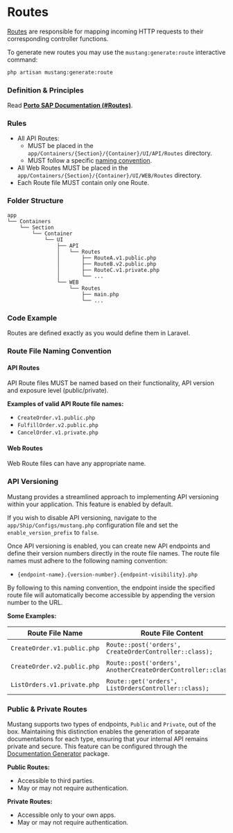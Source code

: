 # Routes

[Routes](https://laravel.com/docs/routing) are responsible for mapping incoming HTTP requests to their corresponding controller functions.

To generate new routes you may use the `mustang:generate:route` interactive command:

```bash
php artisan mustang:generate:route
```

### Definition & Principles[​](https://apiato.io/docs/components/main-components/routes#definition--principles) <a href="#definition--principles" id="definition--principles"></a>

Read [**Porto SAP Documentation (#Routes)**](https://github.com/Mahmoudz/Porto#definitions--principles).

### Rules[​](https://apiato.io/docs/components/main-components/routes#rules) <a href="#rules" id="rules"></a>

* All API Routes:
  * MUST be placed in the `app/Containers/{Section}/{Container}/UI/API/Routes` directory.
  * MUST follow a specific [naming convention](routes.md#api-routes).
* All Web Routes MUST be placed in the `app/Containers/{Section}/{Container}/UI/WEB/Routes` directory.
* Each Route file MUST contain only one Route.

### Folder Structure[​](https://apiato.io/docs/components/main-components/routes#folder-structure) <a href="#folder-structure" id="folder-structure"></a>

```
app
└── Containers
    └── Section
        └── Container
            └── UI
                ├── API
                │   └── Routes
                │       ├── RouteA.v1.public.php
                │       ├── RouteB.v2.public.php
                │       ├── RouteC.v1.private.php
                │       └── ...
                └── WEB
                    └── Routes
                        ├── main.php
                        └── ...
```

### Code Example[​](https://apiato.io/docs/components/main-components/routes#code-example) <a href="#code-example" id="code-example"></a>

Routes are defined exactly as you would define them in Laravel.

### Route File Naming Convention[​](https://apiato.io/docs/components/main-components/routes#route-file-naming-convention) <a href="#route-file-naming-convention" id="route-file-naming-convention"></a>

#### API Routes[​](https://apiato.io/docs/components/main-components/routes#api-routes) <a href="#api-routes" id="api-routes"></a>

API Route files MUST be named based on their functionality, API version and exposure level (public/private).

**Examples of valid API Route file names:**[**​**](https://apiato.io/docs/components/main-components/routes#examples-of-valid-api-route-file-names)

* `CreateOrder.v1.public.php`
* `FulfillOrder.v2.public.php`
* `CancelOrder.v1.private.php`

#### Web Routes[​](https://apiato.io/docs/components/main-components/routes#web-routes) <a href="#web-routes" id="web-routes"></a>

Web Route files can have any appropriate name.

### API Versioning[​](https://apiato.io/docs/components/main-components/routes#api-versioning) <a href="#api-versioning" id="api-versioning"></a>

Mustang provides a streamlined approach to implementing API versioning within your application. This feature is enabled by default.

If you wish to disable API versioning, navigate to the `app/Ship/Configs/mustang.php` configuration file and set the `enable_version_prefix` to `false`.

Once API versioning is enabled, you can create new API endpoints and define their version numbers directly in the route file names. The route file names must adhere to the following naming convention:

* `{endpoint-name}.{version-number}.{endpoint-visibility}.php`

By following to this naming convention, the endpoint inside the specified route file will automatically become accessible by appending the version number to the URL.

**Some Examples:**[**​**](https://apiato.io/docs/components/main-components/routes#some-examples)

| Route File Name             | Route File Content                                            | Generated Route                             |
| --------------------------- | ------------------------------------------------------------- | ------------------------------------------- |
| `CreateOrder.v1.public.php` | `Route::post('orders', CreateOrderController::class);`        | \[POST] `http://api.mustang.test/v1/orders` |
| `CreateOrder.v2.public.php` | `Route::post('orders', AnotherCreateOrderController::class);` | \[POST] `http://api.mustang.test/v2/orders` |
| `ListOrders.v1.private.php` | `Route::get('orders', ListOrdersController::class);`          | \[GET] `http://api.mustang.test/v1/orders`  |

### Public & Private Routes[​](https://apiato.io/docs/components/main-components/routes#public--private-routes) <a href="#public--private-routes" id="public--private-routes"></a>

Mustang supports two types of endpoints, `Public` and `Private`, out of the box. Maintaining this distinction enables the generation of separate documentations for each type, ensuring that your internal API remains private and secure. This feature can be configured through the [Documentation Generator](broken-reference) package.

**Public Routes:**[**​**](https://apiato.io/docs/components/main-components/routes#public-routes)

* Accessible to third parties.
* May or may not require authentication.

**Private Routes:**[**​**](https://apiato.io/docs/components/main-components/routes#private-routes)

* Accessible only to your own apps.
* May or may not require authentication.
